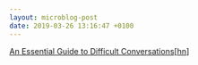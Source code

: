 ```yaml
---
layout: microblog-post
date: 2019-03-26 13:16:47 +0100
---
```


[An Essential Guide to Difficult Conversations](https://medium.dave-bailey.com/the-essential-guide-to-difficult-conversations-41f736e63ccf?source=friends_link&amp;sk=773ad3c33cbf95e488639ce520f9f2ba)\[[hn](https://news.ycombinator.com/item?id=19490573)\]

